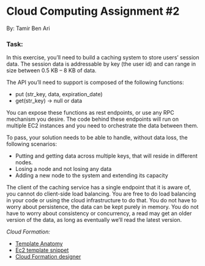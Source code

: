 # Cloud Computing Assignment #2

By:
Tamir Ben Ari

### Task:
In this exercise, you’ll need to build a caching system to store users’ session data. The session data is addressable by key (the user id) and can range in size between
0.5 KB – 8 KB of data.

The API you’ll need to support is composed of the following functions:
- put (str_key, data, expiration_date)
- get(str_key) → null or data

You can expose these functions as rest endpoints, or use any RPC mechanism you desire.
The code behind these endpoints will run on multiple EC2 instances and you need to orchestrate the data between them.

To pass, your solution needs to be able to handle, without data loss, the following scenarios:
- Putting and getting data across multiple keys, that will reside in different nodes.
- Losing a node and not losing any data
- Adding a new node to the system and extending its capacity

The client of the caching service has a single endpoint that it is aware of, you cannot do client-side load balancing. You are free to do load balancing in your code or using the cloud infrastructure to do that.
You do not have to worry about persistence, the data can be kept purely in memory.
You do not have to worry about consistency or concurrency, a read may get an older version of the data, as long as eventually we’ll read the latest version.




*Cloud Formation:*
- [Template Anatomy](https://docs.aws.amazon.com/AWSCloudFormation/latest/UserGuide/template-anatomy.html)
- [Ec2 template snippet](https://docs.aws.amazon.com/AWSCloudFormation/latest/UserGuide/aws-properties-ec2-instance.html)
- [Cloud Formation designer](https://us-east-2.console.aws.amazon.com/cloudformation/designer/home?region=us-east-2)
